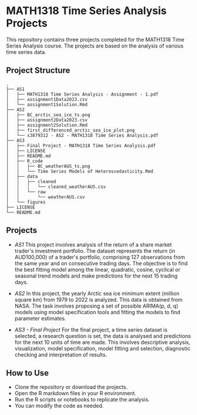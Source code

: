 # MATH1318 Time Series Analysis Projects
This repository contains three projects completed for the MATH1318 Time Series Analysis course. The projects are based on the analysis of various time series data.

## Project Structure

```
.
├── AS1
│   ├── MATH1318 Time Series Analysis - Assignment - 1.pdf
│   ├── assignment1Data2023.csv
│   └── assignment1Solution.Rmd
├── AS2
│   ├── BC_arctic_sea_ice_ts.png
│   ├── assignment2Data2023.csv
│   ├── assignment2Solution.Rmd
│   ├── first_differenced_arctic_sea_ice_plot.png
│   └── s3879312 - AS2 - MATH1318 Time Series Analysis.pdf
├── AS3
│   ├── Final Project - MATH1318 Time Series Analysis.pdf
│   ├── LICENSE
│   ├── README.md
│   ├── R_code
│   │   ├── BC_weatherAUS_ts.png
│   │   └── Time Series Models of Heteroscedasticity.Rmd
│   ├── data
│   │   ├── cleaned
│   │   │   └── cleaned_weatherAUS.csv
│   │   └── raw
│   │       └── weatherAUS.csv
│   └── figures
├── LICENSE
└── README.md
```

## Projects

+ *AS1*
This project involves analysis of the return of a share market trader's investment portfolio. The dataset represents the return (in AUD100,000) of a trader's portfolio, comprising 127 observations from the same year and on consecutive trading days. The objective is to find the best fitting model among the linear, quadratic, cosine, cyclical or seasonal trend models and make predictions for the next 15 trading days.

+ *AS2*
In this project, the yearly Arctic sea ice minimum extent (million square km) from 1979 to 2022 is analyzed. This data is obtained from NASA. The task involves proposing a set of possible ARIMA(p, d, q) models using model specification tools and fitting the models to find parameter estimates.

+ *AS3 - Final Project*
For the final project, a time series dataset is selected, a research question is set, the data is analysed and predictions for the next 10 units of time are made. This involves descriptive analysis, visualization, model specification, model fitting and selection, diagnostic checking and interpretation of results.

## How to Use
+ Clone the repository or download the projects.
+ Open the R markdown files in your R environment.
+ Run the R scripts or notebooks to replicate the analysis.
+ You can modify the code as needed.
